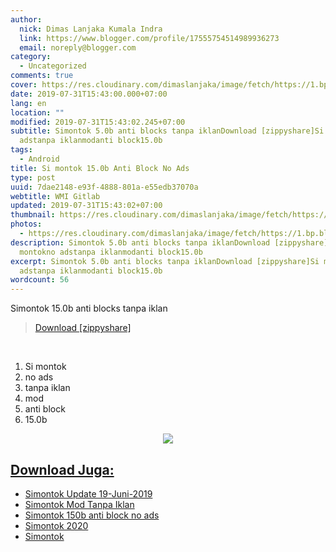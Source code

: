 ```yaml
---
author:
  nick: Dimas Lanjaka Kumala Indra
  link: https://www.blogger.com/profile/17555754514989936273
  email: noreply@blogger.com
category:
  - Uncategorized
comments: true
cover: https://res.cloudinary.com/dimaslanjaka/image/fetch/https://1.bp.blogspot.com/-KpglWEBljLY/XMevpDPyhkI/AAAAAAAABZw/iCCyiwjIMOsP_geq81zpicf0nm_zceNdgCEwYBhgL/w585/simontok.jpg
date: 2019-07-31T15:43:00.000+07:00
lang: en
location: ""
modified: 2019-07-31T15:43:02.245+07:00
subtitle: Simontok 5.0b anti blocks tanpa iklanDownload [zippyshare]Si montokno
  adstanpa iklanmodanti block15.0b
tags:
  - Android
title: Si montok 15.0b Anti Block No Ads
type: post
uuid: 7dae2148-e93f-4888-801a-e55edb37070a
webtitle: WMI Gitlab
updated: 2019-07-31T15:43:02+07:00
thumbnail: https://res.cloudinary.com/dimaslanjaka/image/fetch/https://1.bp.blogspot.com/-KpglWEBljLY/XMevpDPyhkI/AAAAAAAABZw/iCCyiwjIMOsP_geq81zpicf0nm_zceNdgCEwYBhgL/w585/simontok.jpg
photos:
  - https://res.cloudinary.com/dimaslanjaka/image/fetch/https://1.bp.blogspot.com/-KpglWEBljLY/XMevpDPyhkI/AAAAAAAABZw/iCCyiwjIMOsP_geq81zpicf0nm_zceNdgCEwYBhgL/w585/simontok.jpg
description: Simontok 5.0b anti blocks tanpa iklanDownload [zippyshare]Si
  montokno adstanpa iklanmodanti block15.0b
excerpt: Simontok 5.0b anti blocks tanpa iklanDownload [zippyshare]Si montokno
  adstanpa iklanmodanti block15.0b
wordcount: 56
---
```


<div dir="ltr" style="text-align: left;" trbidi="on">Simontok 15.0b anti blocks tanpa iklan<br><blockquote class="tr_bq"><a href="//webmanajemen.com/page/safelink.html?url=aHR0cHM6Ly93d3cyLnppcHB5c2hhcmUuY29tL3YvSXJiZE83M0cvZmlsZS5odG1s" rel="nofollow noopener" target="_blank">Download [zippyshare]</a></blockquote><br><ol style="text-align: left;"><li>Si montok</li><li>no ads</li><li>tanpa iklan</li><li>mod</li><li>anti block</li><li>15.0b</li></ol></div><div class="separator" style="clear: both; text-align: center;"><a href="//webmanajemen.com/page/safelink.html?url=aHR0cHM6Ly9yZXMuY2xvdWRpbmFyeS5jb20vZGltYXNsYW5qYWthL2ltYWdlL2ZldGNoL2h0dHBzOi8vMS5icC5ibG9nc3BvdC5jb20vLUtwZ2xXRUJsakxZL1hNZXZwRFB5aGtJL0FBQUFBQUFBQlp3L2lDQ3lpd2pJTU9zUF9nZXE4MXpwaWNmMG5tX3pjZU5kZ0NFd1lCaGdML3c1ODUvc2ltb250b2suanBn" imageanchor="1" style="margin-left: 1em; margin-right: 1em;" rel="nofollow noopener" target="_blank"><img border="0" src="https://res.cloudinary.com/dimaslanjaka/image/fetch/https://1.bp.blogspot.com/-KpglWEBljLY/XMevpDPyhkI/AAAAAAAABZw/iCCyiwjIMOsP_geq81zpicf0nm_zceNdgCEwYBhgL/w585/simontok.jpg" data-original-width="585" data-original-height="585"></a></div>
<h2 id="download-juga" tabindex="-1"><a class="header-anchor" href="#download-juga">Download Juga:</a></h2>
<ul>
<li><a href="/2019/06/simontok-update-terbaru-19-juni-2019.html">Simontok Update 19-Juni-2019</a></li>
<li><a href="/2018/11/download-simontok-mod-no-ads-tanpa-iklan.html">Simontok Mod Tanpa Iklan</a></li>
<li><a href="/2019/07/si-montok-150b-anti-block-no-ads.html">Simontok 150b anti block no ads</a></li>
<li><a href="//webmanajemen.com/page/safelink.html?url=aHR0cHM6Ly9zZmlsZS5tb2JpLzF3TFNkczFEQlcz" target="_blank" rel="nofollow noopener">Simontok 2020</a></li>
<li><a href="//webmanajemen.com/page/safelink.html?url=aHR0cHM6Ly9zZmlsZS5tb2JpLzd2WE83cDNWNk1H" target="_blank" rel="nofollow noopener">Simontok</a></li>
</ul>

